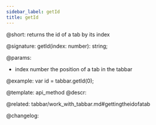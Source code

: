 ```yaml
---
sidebar_label: getId
title: getId
---          
```


@short: returns the id of a tab by its index

@signature: getId(index: number): string;

<!-- void getId(number index);
getId(index: number): string; -->

@params:
- index 		number 		the position of a tab in the tabbar

@example:
var id = tabbar.getId(0);


@template: api_method
@descr:


@related: tabbar/work_with_tabbar.md#gettingtheidofatab


@changelog:


